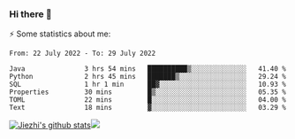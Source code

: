 ### Hi there 👋

⚡ Some statistics about me:


<!--START_SECTION:waka-->

```text
From: 22 July 2022 - To: 29 July 2022

Java               3 hrs 54 mins   ██████████▒░░░░░░░░░░░░░░   41.40 %
Python             2 hrs 45 mins   ███████▒░░░░░░░░░░░░░░░░░   29.24 %
SQL                1 hr 1 min      ██▓░░░░░░░░░░░░░░░░░░░░░░   10.93 %
Properties         30 mins         █▒░░░░░░░░░░░░░░░░░░░░░░░   05.35 %
TOML               22 mins         █░░░░░░░░░░░░░░░░░░░░░░░░   04.00 %
Text               18 mins         ▓░░░░░░░░░░░░░░░░░░░░░░░░   03.29 %
```

<!--END_SECTION:waka-->





[![Jiezhi's github stats](https://github-readme-stats.vercel.app/api?username=Jiezhi&show_icons=true)](https://github.com/Jiezhi/github-readme-stats)[![](https://stats.justsong.cn/api/leetcode/?username=Jiezhi)](https://leetcode.com/Jiezhi/) 
<!--
[![Top Langs](https://github-readme-stats.vercel.app/api/top-langs/?username=Jiezhi&hide=javascript,html)](https://github.com/Jiezhi/github-readme-stats)

**Jiezhi/Jiezhi** is a ✨ _special_ ✨ repository because its `README.md` (this file) appears on your GitHub profile.

Here are some ideas to get you started:

- 🔭 I’m currently working on ...
- 🌱 I’m currently learning ...
- 👯 I’m looking to collaborate on ...
- 🤔 I’m looking for help with ...
- 💬 Ask me about ...
- 📫 How to reach me: ...
- 😄 Pronouns: ...
- ⚡ Fun fact: ...
-->

